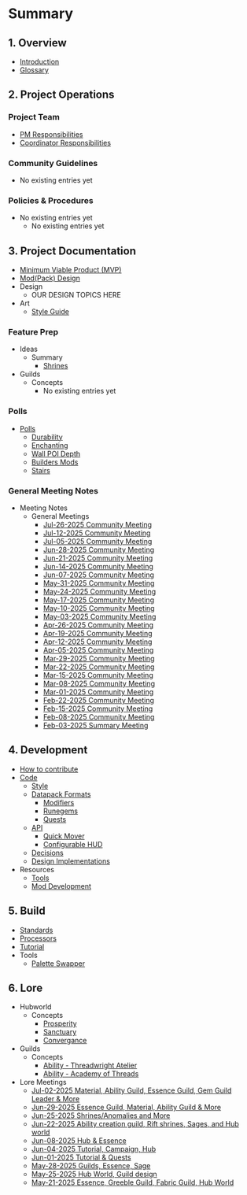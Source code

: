 # Summary

## 1. Overview
- [Introduction](README.md)
- [Glossary](glossary.md)

## 2. Project Operations

### Project Team
- [PM Responsibilities](project-team/pmresponsibilities)
- [Coordinator Responsibilities](project-team/coordinator-responsibilities)

### Community Guidelines
- No existing entries yet

### Policies & Procedures
- No existing entries yet
  - No existing entries yet

## 3. Project Documentation
- [Minimum Viable Product (MVP)](mvp.md)
- [Mod(Pack) Design](design/DesignDocHome.md)
- Design
    - OUR DESIGN TOPICS HERE
- Art
    - [Style Guide](art/style-guide/README.md)

### Feature Prep
- Ideas
    - Summary
        - [Shrines](ideas/summary/pitch-prep-shrines.md)
- Guilds
    - Concepts
        - No existing entries yet

### Polls
- [Polls](polls/polls.md)
    - [Durability](polls/durability.md)
    - [Enchanting](polls/enchanting.md)
    - [Wall POI Depth](polls/Wall%20depth%20Poll.md)
    - [Builders Mods](polls/Decorative%20&%20Building%20Block%20Mods%20Poll.md)
    - [Stairs](polls/Stairs%20Poll.md)

### General Meeting Notes
- Meeting Notes
    - General Meetings
        - [Jul-26-2025 Community Meeting](meetings/2025/07/2025-Jul-26-General-Meeting-Notes.md)
        - [Jul-12-2025 Community Meeting](meetings/2025/07/2025-Jul-12-General-Meeting-Notes.md) 
        - [Jul-05-2025 Community Meeting](meetings/2025/07/2025-Jul-05-General-Meeting-Notes.md)
        - [Jun-28-2025 Community Meeting](meetings/2025/06/2025-Jun-28-General-Meeting-Notes.md)
        - [Jun-21-2025 Community Meeting](meetings/2025/06/2025-Jun-21-General-Meeting-Notes.md)
        - [Jun-14-2025 Community Meeting](meetings/2025/06/2025-Jun-14-General-Meeting-Notes.md)
        - [Jun-07-2025 Community Meeting](meetings/2025/06/2025-Jun-07-General-Meeting-Notes.md)
        - [May-31-2025 Community Meeting](meetings/2025/05/2025-May-31-General-Meeting-Notes.md)
        - [May-24-2025 Community Meeting](meetings/2025/05/2025-May-24-General-Meeting-Notes.md)
        - [May-17-2025 Community Meeting](meetings/2025/05/2025-May-17-General-Meeting-Notes.md)
        - [May-10-2025 Community Meeting](meetings/2025/05/2025-May-10-General-Meeting-Notes.md)
        - [May-03-2025 Community Meeting](meetings/2025/05/2025-May-03-General-Meeting-Notes.md)
        - [Apr-26-2025 Community Meeting](meetings/2025/04/2025-Apr-26-General-Meeting-Notes.md)
        - [Apr-19-2025 Community Meeting](meetings/2025/04/2025-Apr-19-General-Meeting-Notes.md)
        - [Apr-12-2025 Community Meeting](meetings/2025/04/2025-Apr-12-General-Meeting-Notes.md)
        - [Apr-05-2025 Community Meeting](meetings/2025/04/2025-Apr-05-General-Meeting-Notes.md)
        - [Mar-29-2025 Community Meeting](meetings/2025/03/2025-Mar-29-General-Meeting-Notes.md)
        - [Mar-22-2025 Community Meeting](meetings/2025/03/2025-Mar-22-General-Meeting-Notes.md)
        - [Mar-15-2025 Community Meeting](meetings/2025/03/2025-Mar-15-General-Meeting-Notes.md)
        - [Mar-08-2025 Community Meeting](meetings/2025/03/2025-Mar-08-General-Meeting-Notes.md)
        - [Mar-01-2025 Community Meeting](meetings/2025/03/2025-Mar-01-General-Meeting-Notes.md)
        - [Feb-22-2025 Community Meeting](meetings/2025/02/2025-Feb-22-General-Meeting-Notes.md)
        - [Feb-15-2025 Community Meeting](meetings/2025/02/2025-Feb-15-General-Meeting-Notes.md)
        - [Feb-08-2025 Community Meeting](meetings/2025/02/2025-Feb-08-General-Meeting-Notes.md)
        - [Feb-03-2025 Summary Meeting](meetings/2025/02/2025-Feb-03-Summary-Meeting-Notes.md)

## 4. Development
- [How to contribute](contribute.md)
- [Code](code/README.md)
    - [Style](code/style/style.md)
    - [Datapack Formats](code/datapack/datapack-formats.md)
      - [Modifiers](code/datapack/format/modifiers.md)
      - [Runegems](code/datapack/format/runegems.md)
      - [Quests](code/datapack/format/quests.md)
    - [API](code/api/api.md)
      - [Quick Mover](code/api/quickmover.md)
      - [Configurable HUD](code/api/configurable-hud.md)
    - [Decisions](code/decisions/decisions.md)
    - [Design Implementations](code/design/design-implementation.md)
- Resources
    - [Tools](resources/tools/README.md)
    - [Mod Development](resources/mod-development.md)

## 5. Build
- [Standards](builds/standards.md)
- [Processors](builds/processors.md)
- [Tutorial](builds/tutorial.md)
- Tools
    - [Palette Swapper](resources/tools/palette-swapper.md)

## 6. Lore
- Hubworld
    - Concepts
        - [Prosperity](lore/topic/hubworld/concepts/Lore-Concept-Hubworld-1.md)
        - [Sanctuary](lore/topic/hubworld/concepts/Lore-Concept-Hubworld-2.md)
        - [Convergance](lore/topic/hubworld/concepts/Lore-Concept-Hubworld-3.md)
- Guilds
    - Concepts
        - [Ability - Threadwright Atelier](lore/concepts/guilds/ability/threadwrightatelier/concept-guild-ability-threadwrightatelier.md)
        - [Ability - Academy of Threads](lore/concepts/guilds/ability/academyofthreads/concept-guild-ability-academyofthreads.md)
- Lore Meetings
    - [Jul-02-2025 Material, Ability Guild, Essence Guild, Gem Guild Leader & More](lore/meetings/2025-Jul-02-Lore-Meeting-Notes.md)
    - [Jun-29-2025 Essence Guild, Material, Ability Guild & More](lore/meetings/2025-Jun-29-Lore-Meeting-Notes.md)
    - [Jun-25-2025 Shrines/Anomalies and More](lore/meetings/2025-Jun-25-Lore-Meeting-Notes.md)
    - [Jun-22-2025 Ability creation guild, Rift shrines, Sages, and Hub world](lore/meetings/2025-Jun-22-Lore-Meeting-Notes.md)
    - [Jun-08-2025 Hub & Essence](lore/meetings/2025-Jun-08-Lore-Meeting-Notes)
    - [Jun-04-2025 Tutorial, Campaign, Hub](lore/meetings/2025-Jun-04-Lore-Meeting-Notes)
    - [Jun-01-2025 Tutorial & Quests](lore/meetings/2025-Jun-01-Lore-Meeting-Notes)
    - [May-28-2025 Guilds, Essence, Sage](lore/meetings/2025-May-28-Lore-Meeting-Notes.md)
    - [May-25-2025 Hub World, Guild design](lore/meetings/2025-May-25-Lore-Meeting-Notes.md)
    - [May-21-2025 Essence, Greeble Guild, Fabric Guild, Hub World](lore/meetings/2025-May-21-Lore-Meeting-Notes.md)
